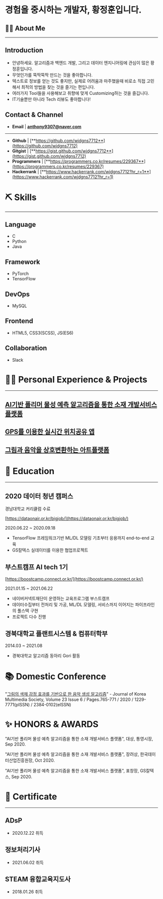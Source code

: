 # 경험을 중시하는 개발자, 황정훈입니다.

## 💁🏻 About Me
---

## Introduction

- 안녕하세요. 알고리즘과 백엔드 개발, 그리고 데이터 엔지니어링에 관심이 많은 황정훈입니다.
- 무엇인가를 뚝딱뚝딱 만드는 것을 좋아합니다.
- 텍스트로 정보를 얻는 것도 좋지만, 실제로 어려움과 마주했을때 비로소 직접 고민해서 최적의 방법을 찾는 것을 즐기는 편입니다.
- 여러가지 Tool들을 사용해보고 취향에 맞게 Customizing하는 것을 즐깁니다.
- IT기술뿐만 아니라 Tech 리뷰도 좋아합니다!

## Contact & Channel

- **Email** | **anthony9307@naver.com**

---

- **Github** | [**https://github.com/wjdgns7712**](https://github.com/wjdgns7712)
- **Gitgist** | [**https://gist.github.com/wjdgns7712**](https://gist.github.com/wjdgns7712)
- **Programmers** | [**https://programmers.co.kr/resumes/229367**](https://programmers.co.kr/resumes/229367)
- **Hackerrank** | [**https://www.hackerrank.com/wjdgns7712?hr_r=1**](https://www.hackerrank.com/wjdgns7712?hr_r=1)

# ⛏️ Skills

---

## Language

- C
- Python
- Java

## Framework

- PyTorch
- TensorFlow

## DevOps

- MySQL

## Frontend

- HTML5, CSS3(SCSS), JS(ES6)

## Collaboration

- Slack


# 🚴‍♂️ Personal Experience & Projects

---

## [AI기반 폴리머 물성 예측 알고리즘을 통한 소재 개발서비스 플랫폼](https://github.com/wjdgns7712/Gyes)

## [GPS를 이용한 실시간 위치공유 앱](https://github.com/wjdgns7712/seeya)

## [그림과 음악을 상호변환하는 아트플랫폼](https://github.com/wjdgns7712/artplatform)

# 📄 Education

---

## 2020 데이터 청년 캠퍼스

경남대학교 커리큘럼 수료

[https://dataonair.or.kr/bigjob/](https://dataonair.or.kr/bigjob/)

2020.06.22 ~ 2020.09.18

- TensorFlow 프레임워크기반 ML/DL 모델링 기초부터 응용까지 end-to-end 교육
- GS칼텍스 실데이터를 이용한 협업프로젝트

## 부스트캠프 AI tech 1기

[https://boostcamp.connect.or.kr/](https://boostcamp.connect.or.kr/)

2021.01.15 ~ 2021.06.22

- 네이버커넥트재단이 운영하는 교육프로그램 부스트캠프
- 데이터수집부터 전처리 및 가공, ML/DL 모델링, 서비스까지 이어지는 파이프라인의 풀스택 구현
- 프로젝트 다수 진행

## 경북대학교 플랜트시스템 & 컴퓨터학부

2014.03 ~ 2021.08

- 경북대학교 알고리즘 동아리 Gori 활동

# 📚 Domestic Conference

"[그림의 색채 감정 효과를 기반으로 한 음악 생성 알고리즘](https://www.koreascience.or.kr/article/JAKO202018853211959.pdf)" - Journal of Korea Multimedia Society, Volume 23 Issue 6 / Pages.765-771 / 2020 / 1229-7771(pISSN) / 2384-0102(eISSN)

# ✨ HONORS & AWARDS

"AI기반 폴리머 물성 예측 알고리즘을 통한 소재 개발서비스 플랫폼", 대상, 통영시장, Sep 2020.

"AI기반 폴리머 물성 예측 알고리즘을 통한 소재 개발서비스 플랫폼", 장려상, 한국데이터산업진흥원장, Oct 2020.

"AI기반 폴리머 물성 예측 알고리즘을 통한 소재 개발서비스 플랫폼", 표창장, GS칼텍스, Sep 2020.

# 🏅 Certificate

---

## ADsP

- 2020.12.22 취득

## 정보처리기사

- 2021.06.02 취득

## STEAM 융합교육지도사

- 2018.01.26 취득
